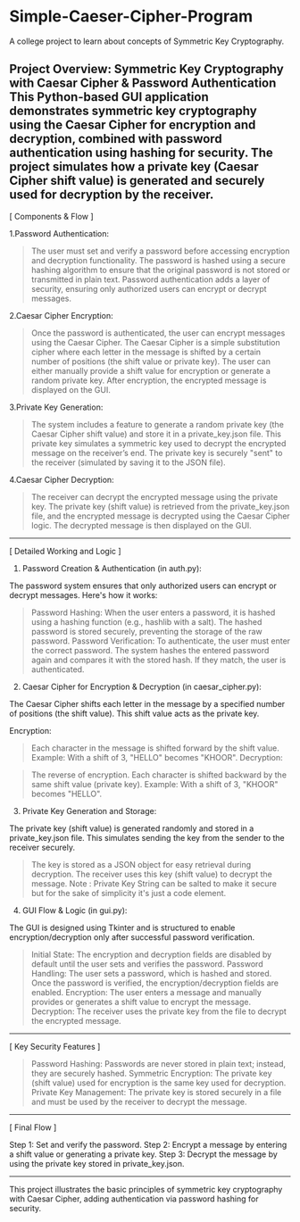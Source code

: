 # Simple-Caeser-Cipher-Program
A college project to learn about concepts of Symmetric Key Cryptography.

Project Overview: Symmetric Key Cryptography with Caesar Cipher & Password Authentication
This Python-based GUI application demonstrates symmetric key cryptography using the Caesar Cipher for encryption and decryption, combined with password authentication using hashing for security. The project simulates how a private key (Caesar Cipher shift value) is generated and securely used for decryption by the receiver.
------------------------------------------------------------------------------------------------------------------

[ Components & Flow ]

1.Password Authentication:

> The user must set and verify a password before accessing encryption and decryption functionality.
> The password is hashed using a secure hashing algorithm to ensure that the original password is not stored or transmitted in plain text.
> Password authentication adds a layer of security, ensuring only authorized users can encrypt or decrypt messages.

2.Caesar Cipher Encryption:

> Once the password is authenticated, the user can encrypt messages using the Caesar Cipher.
> The Caesar Cipher is a simple substitution cipher where each letter in the message is shifted by a certain number of positions (the shift value or private key).
> The user can either manually provide a shift value for encryption or generate a random private key.
> After encryption, the encrypted message is displayed on the GUI.

3.Private Key Generation:

> The system includes a feature to generate a random private key (the Caesar Cipher shift value) and store it in a private_key.json file.
> This private key simulates a symmetric key used to decrypt the encrypted message on the receiver’s end.
> The private key is securely "sent" to the receiver (simulated by saving it to the JSON file).

4.Caesar Cipher Decryption:

> The receiver can decrypt the encrypted message using the private key.
> The private key (shift value) is retrieved from the private_key.json file, and the encrypted message is decrypted using the Caesar Cipher logic.
> The decrypted message is then displayed on the GUI.
------------------------------------------------------------------------------------------------------------------

[ Detailed Working and Logic ]

1. Password Creation & Authentication (in auth.py):

The password system ensures that only authorized users can encrypt or decrypt messages. Here's how it works:

> Password Hashing:
When the user enters a password, it is hashed using a hashing function (e.g., hashlib with a salt).
The hashed password is stored securely, preventing the storage of the raw password.
> Password Verification:
To authenticate, the user must enter the correct password.
The system hashes the entered password again and compares it with the stored hash. If they match, the user is authenticated.

2. Caesar Cipher for Encryption & Decryption (in caesar_cipher.py):

The Caesar Cipher shifts each letter in the message by a specified number of positions (the shift value). This shift value acts as the private key.

Encryption:

> Each character in the message is shifted forward by the shift value.
Example: With a shift of 3, "HELLO" becomes "KHOOR".
Decryption:

> The reverse of encryption. Each character is shifted backward by the same shift value (private key).
Example: With a shift of 3, "KHOOR" becomes "HELLO".

3. Private Key Generation and Storage:

The private key (shift value) is generated randomly and stored in a private_key.json file. This simulates sending the key from the sender to the receiver securely.

> The key is stored as a JSON object for easy retrieval during decryption.
> The receiver uses this key (shift value) to decrypt the message.
> Note : Private Key String can be salted to make it secure but for the sake of simplicity it's just a code element.

4. GUI Flow & Logic (in gui.py):

The GUI is designed using Tkinter and is structured to enable encryption/decryption only after successful password verification.

> Initial State: The encryption and decryption fields are disabled by default until the user sets and verifies the password.
> Password Handling: The user sets a password, which is hashed and stored. Once the password is verified, the encryption/decryption fields are enabled.
> Encryption: The user enters a message and manually provides or generates a shift value to encrypt the message.
> Decryption: The receiver uses the private key from the file to decrypt the encrypted message.
------------------------------------------------------------------------------------------------------------------

[ Key Security Features ]

> Password Hashing: Passwords are never stored in plain text; instead, they are securely hashed.
> Symmetric Encryption: The private key (shift value) used for encryption is the same key used for decryption.
> Private Key Management: The private key is stored securely in a file and must be used by the receiver to decrypt the message.
------------------------------------------------------------------------------------------------------------------

[ Final Flow ]

Step 1: Set and verify the password.
Step 2: Encrypt a message by entering a shift value or generating a private key.
Step 3: Decrypt the message by using the private key stored in private_key.json.

------------------------------------------------------------------------------------------------------------------
This project illustrates the basic principles of symmetric key cryptography with Caesar Cipher, adding authentication via password hashing for security.
